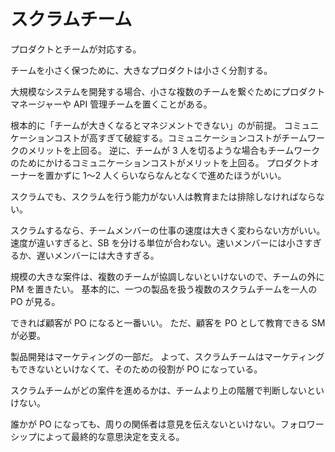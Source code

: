 # スクラムチーム

プロダクトとチームが対応する。

チームを小さく保つために、大きなプロダクトは小さく分割する。

大規模なシステムを開発する場合、小さな複数のチームを繋ぐためにプロダクトマネージャーや API 管理チームを置くことがある。

根本的に「チームが大きくなるとマネジメントできない」のが前提。
コミュニケーションコストが高すぎて破綻する。コミュニケーションコストがチームワークのメリットを上回る。
逆に、チームが 3 人を切るような場合もチームワークのためにかけるコミュニケーションコストがメリットを上回る。
プロダクトオーナーを置かずに 1〜2 人くらいならなんとなくで進めたほうがいい。

スクラムでも、スクラムを行う能力がない人は教育または排除しなければならない。

スクラムするなら、チームメンバーの仕事の速度は大きく変わらない方がいい。
速度が違いすぎると、SB を分ける単位が合わない。速いメンバーには小さすぎるか、遅いメンバーには大きすぎる。

規模の大きな案件は、複数のチームが協調しないといけないので、チームの外に PM を置きたい。
基本的に、一つの製品を扱う複数のスクラムチームを一人の PO が見る。

できれば顧客が PO になると一番いい。
ただ、顧客を PO として教育できる SM が必要。

製品開発はマーケティングの一部だ。
よって、スクラムチームはマーケティングもできないといけなくて、そのための役割が PO になっている。

スクラムチームがどの案件を進めるかは、チームより上の階層で判断しないといけない。

誰かが PO になっても、周りの関係者は意見を伝えないといけない。フォロワーシップによって最終的な意思決定を支える。
